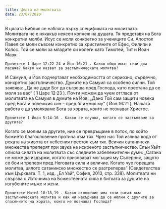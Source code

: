 ```yaml
---
title: Целта на молитвата
date: 23/07/2020
---
```


В цялата Библия се набляга върху спецификата на молитвата. Молитвата не е някакъв неясен копнеж на душата. Тя представя на Бога конкретни молби. Исус се моли конкретно за учениците Си. Апостол Павел се моли съвсем конкретно за християните от Ефес, Филипи и Колос. Той се моли за младите си колеги като Тимотей, Тит и Йоан Марк.

`Прочетете 1 Царе 12:22-24 и Йов 16:21 . Какво общо имат тези два пасажа? Какво ни казват за застъпническата молитва?`

И Самуил, и Йов подчертават необходимостта от сериозно, сърдечно, конкретно застъпничество. Думите на Самуил са особено силни. Той заявява: „Да не даде Бог да съгреша пред Господа, като престана да се моля за вас“ ( 1 Царе 12:23 ). Почти можем да чуем отгласа от молитвата на Самуил в думите на Йов: „Дано Той сам защити човека пред Бога и човешкия син – пред ближния му“ ( Йов 16:21 ). Нашата работа е да умоляваме Бога за хората, които не познават Христос.

`Прочетете 1 Йоан 5:14-16 . Какво се случва, когато се застъпваме за другите?`

Когато се молим за другите, ние се превръщаме в поток, по който Божието благословение протича към тях. Чрез нас Той излива вода от реката на живота от небесния престол към тях. Всички сатанински множества треперят при звука на искреното застъпничество. Елън Уайт описва силата на молитвата със следните забележителни думи: „Сатана не може да издържи, когато призовават могъщия му Съперник, защото се бои и трепери пред Неговата сила и величие. Когато чуе горещата молитва, цялото сатанинско множество се разтреперва” (Свидетелства към Църквата. Т. 1, изд. „Ел Уай“, София, 2013, стр. 338). Молитвата ни свързва с Източника на Божествената сила в битката за душите на изгубените мъже и жени.

`Прочетете Матей 18:18,19 . Какво отношение има този пасаж към застъпническата молитва и как ни насърчава да се молим с другите за спасението на хората, които не познават Господа?`